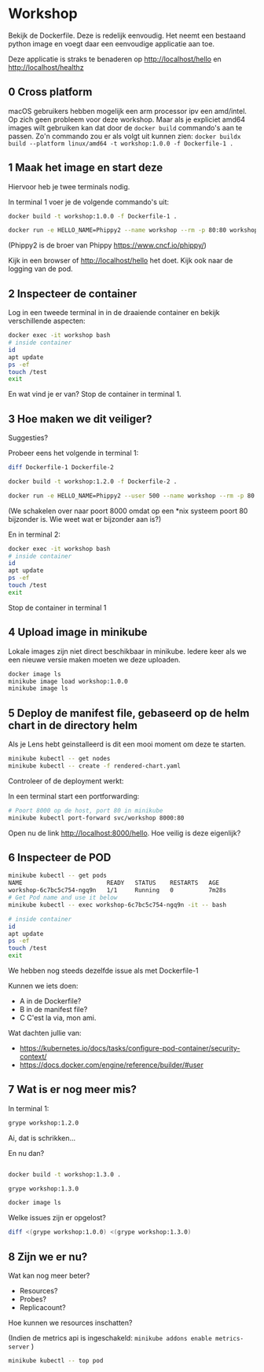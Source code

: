 # Workshop

Bekijk de Dockerfile. Deze is redelijk eenvoudig. Het neemt een bestaand python image en voegt daar een eenvoudige applicatie aan toe.

Deze applicatie is straks te benaderen op <http://localhost/hello> en <http://localhost/healthz>

## 0 Cross platform

macOS gebruikers hebben mogelijk een arm processor ipv een amd/intel. Op zich geen probleem voor deze workshop. Maar als je expliciet amd64 images wilt gebruiken kan dat door de `docker build` commando's aan te passen. Zo'n commando zou er als volgt uit kunnen zien: `docker buildx build --platform linux/amd64 -t workshop:1.0.0 -f Dockerfile-1 .`

## 1 Maak het image en start deze

Hiervoor heb je twee terminals nodig.

In terminal 1 voer je de volgende commando's uit:

```bash
docker build -t workshop:1.0.0 -f Dockerfile-1 .

docker run -e HELLO_NAME=Phippy2 --name workshop --rm -p 80:80 workshop:1.0.0
```

(Phippy2 is de broer van Phippy <https://www.cncf.io/phippy/>)

Kijk in een browser of <http://localhost/hello> het doet. Kijk ook naar de logging van de pod.


## 2 Inspecteer de container

Log in een tweede terminal in in de draaiende container en bekijk verschillende aspecten:

```bash
docker exec -it workshop bash
# inside container
id
apt update
ps -ef
touch /test
exit
```

En wat vind je er van?
Stop de container in terminal 1.

## 3 Hoe maken we dit veiliger?

Suggesties?

Probeer eens het volgende in terminal 1:

```bash
diff Dockerfile-1 Dockerfile-2

docker build -t workshop:1.2.0 -f Dockerfile-2 .

docker run -e HELLO_NAME=Phippy2 --user 500 --name workshop --rm -p 80:8000 workshop:1.2.0
```

(We schakelen over naar poort 8000 omdat op een *nix systeem poort 80 bijzonder is. Wie weet wat er bijzonder aan is?)

En in terminal 2:

```bash
docker exec -it workshop bash
# inside container
id
apt update
ps -ef
touch /test
exit
```

Stop de container in terminal 1

## 4 Upload image in minikube

Lokale images zijn niet direct beschikbaar in minikube. Iedere keer als we een nieuwe versie maken moeten we deze uploaden.

```bash
docker image ls
minikube image load workshop:1.0.0
minikube image ls
```

## 5 Deploy de manifest file, gebaseerd op de helm chart in de directory helm

Als je Lens hebt geinstalleerd is dit een mooi moment om deze te starten.

```bash
minikube kubectl -- get nodes
minikube kubectl -- create -f rendered-chart.yaml
```

Controleer of de deployment werkt:

In een terminal start een portforwarding:

```bash
# Poort 8000 op de host, port 80 in minikube
minikube kubectl port-forward svc/workshop 8000:80
```

Open nu de link <http://localhost:8000/hello>.
Hoe veilig is deze eigenlijk?

## 6 Inspecteer de POD

```bash
minikube kubectl -- get pods
NAME                        READY   STATUS    RESTARTS   AGE
workshop-6c7bc5c754-ngq9n   1/1     Running   0          7m28s
# Get Pod name and use it below
minikube kubectl -- exec workshop-6c7bc5c754-ngq9n -it -- bash

# inside container
id
apt update
ps -ef
touch /test
exit
```

We hebben nog steeds dezelfde issue als met Dockerfile-1

Kunnen we iets doen:

- A in de Dockerfile?
- B in de manifest file?
- C C'est la via, mon ami.

Wat dachten jullie van:

- <https://kubernetes.io/docs/tasks/configure-pod-container/security-context/>
- <https://docs.docker.com/engine/reference/builder/#user>

## 7 Wat is er nog meer mis?

In terminal 1:

```bash
grype workshop:1.2.0
```

Ai, dat is schrikken...

En nu dan?

```bash

docker build -t workshop:1.3.0 .

grype workshop:1.3.0

docker image ls
```

Welke issues zijn er opgelost?

```bash
diff <(grype workshop:1.0.0) <(grype workshop:1.3.0)
```


## 8 Zijn we er nu?

Wat kan nog meer beter?

- Resources?
- Probes?
- Replicacount?

Hoe kunnen we resources inschatten?

(Indien de metrics api is ingeschakeld: `minikube addons enable metrics-server` )

```bash
minikube kubectl -- top pod
```
